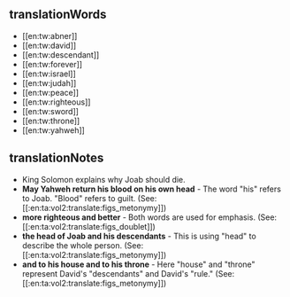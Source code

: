 ## translationWords

* [[en:tw:abner]]
* [[en:tw:david]]
* [[en:tw:descendant]]
* [[en:tw:forever]]
* [[en:tw:israel]]
* [[en:tw:judah]]
* [[en:tw:peace]]
* [[en:tw:righteous]]
* [[en:tw:sword]]
* [[en:tw:throne]]
* [[en:tw:yahweh]]

## translationNotes

* King Solomon explains why Joab should die.
* **May Yahweh return his blood on his own head** - The word "his" refers to Joab. "Blood" refers to guilt. (See: [[:en:ta:vol2:translate:figs_metonymy]])
* **more righteous and better** - Both words are used for emphasis. (See: [[:en:ta:vol2:translate:figs_doublet]])
* **the head of Joab and his descendants** - This is using "head" to describe the whole person. (See: [[:en:ta:vol2:translate:figs_metonymy]])
* **and to his house and to his throne** - Here "house" and "throne" represent David's "descendants" and David's "rule." (See: [[:en:ta:vol2:translate:figs_metonymy]])

